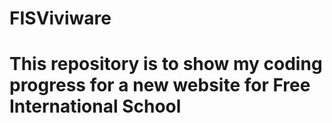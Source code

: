 # FISViviware
# This repository is to show my coding progress for a new website for Free International School
